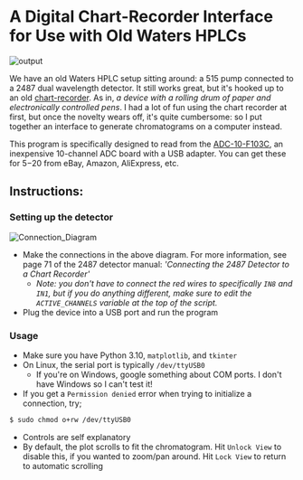 # A Digital Chart-Recorder Interface for Use with Old Waters HPLCs

![output](https://github.com/mhagar/Waters-HPLC-analog-interface/assets/68135547/6555e4eb-b123-482d-b88e-072b4e0dd0dd)

We have an old Waters HPLC setup sitting around: a 515 pump connected to a 2487 dual wavelength detector. It still works great, but it's hooked up to an old [chart-recorder](https://faraday.physics.utoronto.ca/specs/goerz-se120.html). As in, *a device with a rolling drum of paper and electronically controlled pens*. I had a lot of fun using the chart recorder at first, but once the novelty wears off, it's quite cumbersome: so I put together an interface to generate chromatograms on a computer instead.

This program is specifically designed to read from the [ADC-10-F103C](https://github.com/swharden/ADC-10-F103C), an inexpensive 10-channel ADC board with a USB adapter. You can get these for $5-$20 from eBay, Amazon, AliExpress, etc.

## Instructions:

### Setting up the detector

![Connection_Diagram](https://github.com/mhagar/Waters-HPLC-analog-interface/assets/68135547/09a57546-59c6-42c6-adec-7227be4937f0)

- Make the connections 
in the above diagram. For more information, see page 71 of the 2487 detector manual: *'Connecting the 2487 Detector to a Chart Recorder'*
	- *Note: you don't have to connect the red wires to specifically `IN8` and `IN1`, but if you do anything different, make sure to edit the `ACTIVE_CHANNELS` variable at the top of the script.*
- Plug the device into a USB port and run the program

### Usage
- Make sure you have Python 3.10, `matplotlib`, and `tkinter`
- On Linux, the serial port is typically `/dev/ttyUSB0`
	- If you're on Windows, google something about COM ports. I don't have Windows so I can't test it!
- If you get a `Permission denied` error when trying to initialize a connection, try;
```bash
$ sudo chmod o+rw /dev/ttyUSB0
```
- Controls are self explanatory
- By default, the plot scrolls to fit the chromatogram. Hit `Unlock View` to disable this, if you wanted to zoom/pan around. Hit `Lock View` to return to automatic scrolling




